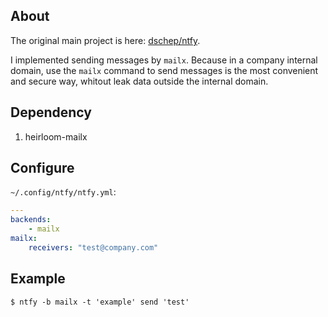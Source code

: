 
## About

The original main project is here: [dschep/ntfy](https://github.com/dschep/ntfy).

I implemented sending messages by `mailx`. Because in a company internal domain, use the `mailx` command to
send messages is the most convenient and secure way, whitout leak data outside the internal domain.

## Dependency

1. heirloom-mailx

## Configure

`~/.config/ntfy/ntfy.yml`:

```yml
---
backends:
    - mailx
mailx:
    receivers: "test@company.com"
```

## Example

```
$ ntfy -b mailx -t 'example' send 'test'
```
